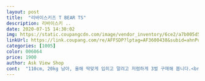 ```yaml
---
layout: post 
title:  "리바이스키즈 T BEAR TS" 
description: 리바이스키 ..
date: 2020-07-15 14:30:02 
img: https://static.coupangcdn.com/image/vendor_inventory/6ce2/a7b005d59ecc0e25bae5fee27d9ae8a1dc4da3acb0fb4a917439e78bb46e.jpg 
linkUrl: https://link.coupang.com/re/AFFSDP?lptag=AF3600438&subid=ahnPublicAsk&pageKey=84340047&itemId=267415937&vendorItemId=4700138365&traceid=V0-113-0faecd76a6b1d7dd 
categories: [1005] 
color: 006064 
price: 1900 
author: Ask View Shop 
cont:  "110cm, 20kg 남아, 올해 딱맞게 입히고 말려고 저렴하게 3벌 구매해 봅니다.<br/> 품절인 사이즈가 많아 120 1장 130 2장 구매했어요.<br/> 130이 마음에 드는 디자인이 모두 회색 계통만 남아 아쉽네요.<br/><br/>11개월 둘째 입힐려고 구매햇어요<br/>90 은 딱맞고 100은 좀 크네요 ㅋㅋㅋ<br/>리바이스 브랜드 정품이 맞고 아이도 편해하고 너무 면도 보드랍네요.<br/><br/>물론 운좋으면 두 해 입히려나.<br/>.<br/> 하지만 한 해만 입혀도 가격적으로 행복합니다.<br/><br/>싸게 구매해서 내년까지 입힐수 잇을거 같아요 ^^<br/>얇지않은 살짝 도톰한 면입니다.<br/> 지금 현재 16개월 11키로 정말 예쁘게 맞아요.<br/><br/>저는 2900원에 구매하였고 행운이었습니다.<br/><br/>" 
---
```

